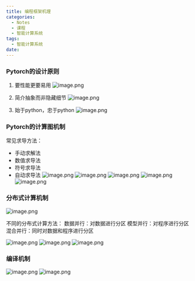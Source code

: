 ```yaml
---
title: 编程框架机理
categories:
  - Notes
  - 课程
  - 智能计算系统
tags:
  - 智能计算系统
date:
---
```

### Pytorch的设计原则
1. 要性能更要易用
![image.png](https://cdn.jsdelivr.net/gh/zhengyangWang1/image@main/img/20240101153815.png)

2. 简介抽象而非隐藏细节
![image.png](https://cdn.jsdelivr.net/gh/zhengyangWang1/image@main/img/20240101153840.png)

3. 始于python，忠于python
![image.png](https://cdn.jsdelivr.net/gh/zhengyangWang1/image@main/img/20240101153906.png)


### Pytorch的计算图机制
常见求导方法：
- 手动求解法
- 数值求导法
- 符号求导法
- 自动求导法
![image.png](https://cdn.jsdelivr.net/gh/zhengyangWang1/image@main/img/20240101154036.png)
![image.png](https://cdn.jsdelivr.net/gh/zhengyangWang1/image@main/img/20240101154049.png)
![image.png](https://cdn.jsdelivr.net/gh/zhengyangWang1/image@main/img/20240101154058.png)
![image.png](https://cdn.jsdelivr.net/gh/zhengyangWang1/image@main/img/20240101154115.png)
![image.png](https://cdn.jsdelivr.net/gh/zhengyangWang1/image@main/img/20240101154144.png)


### 分布式计算机制
![image.png](https://cdn.jsdelivr.net/gh/zhengyangWang1/image@main/img/20240101155704.png)

不同的分布式计算方法：
数据并行：对数据进行分区
模型并行：对程序进行分区
混合并行：同时对数据和程序进行分区

![image.png](https://cdn.jsdelivr.net/gh/zhengyangWang1/image@main/img/20240101155828.png)
![image.png](https://cdn.jsdelivr.net/gh/zhengyangWang1/image@main/img/20240101155942.png)
![image.png](https://cdn.jsdelivr.net/gh/zhengyangWang1/image@main/img/20240101160028.png)

### 编译机制
![image.png](https://cdn.jsdelivr.net/gh/zhengyangWang1/image@main/img/20240101160441.png)
![image.png](https://cdn.jsdelivr.net/gh/zhengyangWang1/image@main/img/20240101160452.png)

